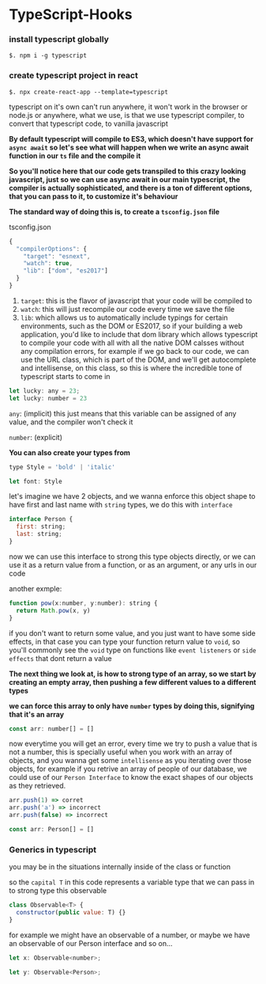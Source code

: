 # TypeScript-Hooks

### install typescript globally

`
$. npm i -g typescript
`


### create typescript project in react

`
$. npx create-react-app --template=typescript
`


typescript on it's own can't run anywhere, it won't work in the browser or node.js or anywhere, what we use, is that we use typescript compiler, to convert that typescript code, to vanilla javascript

**By default typescript will compile to ES3, which doesn't have support for `async await` so let's see what will happen when we write an async await function in our `ts` file and the compile it**

**So you'll notice here that our code gets transpiled to this crazy looking javascript, just so we can use async await in our main typescript, the compiler is actually sophisticated, and there is a ton of different options, that you can pass to it, to customize it's behaviour**

**The standard way of doing this is, to create a `tsconfig.json` file**


tsconfig.json
```js
{
  "compilerOptions": {
    "target": "esnext",
    "watch": true,
    "lib": ["dom", "es2017"]
  }
}
```

1.  `target`:  this is the flavor of javascript that your code will be compiled to
2.  `watch`: this will just recompile our code every time we save the file
3.  `lib`: which allows us to automatically include typings for certain environments, such as the DOM or ES2017, so if your building a web application, you'd like to include that dom library which allows typescript to compile your code with all with all the native DOM calsses without any compilation errors, for example if we go back to our code, we can use the URL class, which is part of the DOM, and we'll get autocomplete and intellisense, on this class, so this is where the incredible tone of typescript starts to come in 


```js
let lucky: any = 23;
let lucky: number = 23
```

`any`: (implicit) this just means that this variable can be assigned of any value, and the compiler won't check it

`number`: (explicit) 


**You can also create your types from**

```js
type Style = 'bold' | 'italic'

let font: Style
```

let's imagine we have 2 objects, and we wanna enforce this object shape to have first and last name with `string` types, we do this with `interface`

```js
interface Person {
  first: string;
  last: string;
}
```

now we can use this interface to strong this type objects directly, or we can use it as a return value from a function, or as an argument, or any urls in our code


another exmple:

```js
function pow(x:number, y:number): string {
  return Math.pow(x, y)
}
```

if you don't want to return some value, and you just want to have some side effects, in that case you can type your function return value to `void`, so you'll commonly see the `void` type on functions like `event listeners` or `side effects` that dont return a value

**The next thing we look at, is how to strong type of an array, so we start by creating an empty array, then pushing a few different values to a different types**

**we can force this array to only have `number` types by doing this, signifying that it's an array**

```js
const arr: number[] = []
```

now everytime you will get an error, every time we try to push a value that is not a number, this is specially useful when you work with an array of objects, and you wanna get some `intellisense` as you iterating over those objects, for example if you retrive an array of people of our database, we could use of our `Person Interface` to know the exact shapes of our objects as they retrieved.

```js
arr.push(1) => corret
arr.push('a') => incorrect
arr.push(false) => incorrect
```

```js
const arr: Person[] = []
```


### Generics in typescript

you may be in the situations internally inside of the class or function

so the `capital T` in this code represents a variable type that we can pass in to strong type this observable

```js
class Observable<T> {
  constructor(public value: T) {}
}
```

for example we might have an observable of a number, or maybe we have an observable of our Person interface and so on...

```js
let x: Observable<number>;

let y: Observable<Person>;
```

